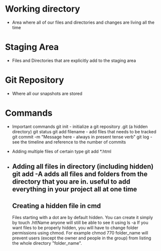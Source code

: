 # Working directory
- Area where all of our files and directories and changes are living all the time

# Staging Area
- Files and Directories that are explicitly add to the staging area

# Git Repository
- Where all our snapshots are stored


# Commands
- Important commands
    git init - initialize a git repository .git (a hidden directory)
    git status
    git add filename - add files that needs to be tracked
    git commit -m "Message here - always in present tense verb"
    git log - see the timeline and reference to the number of commits

- Adding multiple files of certain type
    git add *.html

- Adding all files in directory (including hidden)
    git add -A 
        adds all files and folders from the directory that you are in.
        useful to add everything in your project all at one time
    -----------------------------------------------
    Creating a hidden file in cmd
    -----------------------------------------------
    Files starting with a dot are by default hidden. You can create it simply by
        touch .httName
    anyone will still be able to see it using
       ls -a
    If you want files to be properly hidden, you will have to change folder permissions using chmod. For example
       chmod 770 folder_name
    will prevent users (except the owner and people in the group) from listing the whole directory "folder_name".